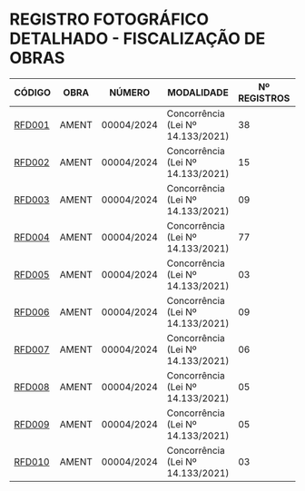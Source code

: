 # REGISTRO FOTOGRÁFICO DETALHADO - FISCALIZAÇÃO DE OBRAS

| CÓDIGO | OBRA | NÚMERO | MODALIDADE | Nº REGISTROS | DATA |
|---|---|---|---|---|---|
| [RFD001](./rfd001-ament-01-04-25/) | AMENT | 00004/2024 | Concorrência (Lei Nº 14.133/2021) | 38 | 01/04/25 |
| [RFD002](./rfd002-ament-14-04-25/) | AMENT | 00004/2024 | Concorrência (Lei Nº 14.133/2021) | 15 | 14/04/25 |
| [RFD003](./rfd003-ament-22-04-25/) | AMENT | 00004/2024 | Concorrência (Lei Nº 14.133/2021) | 09 | 22/04/25 |
| [RFD004](./rfd004-ament-28-05-25/) | AMENT | 00004/2024 | Concorrência (Lei Nº 14.133/2021) | 77 | 28/05/25 |
| [RFD005](./rfd005-ament-02-06-25/) | AMENT | 00004/2024 | Concorrência (Lei Nº 14.133/2021) | 03 | 02/06/25 |
| [RFD006](./rfd006-ament-06-06-25/) | AMENT | 00004/2024 | Concorrência (Lei Nº 14.133/2021) | 09 | 06/06/25 |
| [RFD007](./rfd007-ament-09-06-25/) | AMENT | 00004/2024 | Concorrência (Lei Nº 14.133/2021) | 06 | 09/06/25 |
| [RFD008](./rfd008-ament-16-06-25/) | AMENT | 00004/2024 | Concorrência (Lei Nº 14.133/2021) | 05 | 16/06/25 |
| [RFD009](./rfd009-ament-03-07-25/) | AMENT | 00004/2024 | Concorrência (Lei Nº 14.133/2021) | 05 | 03/07/25 |
| [RFD010](./rfd010-ament-11-07-25/) | AMENT | 00004/2024 | Concorrência (Lei Nº 14.133/2021) | 03 | 11/07/25 |